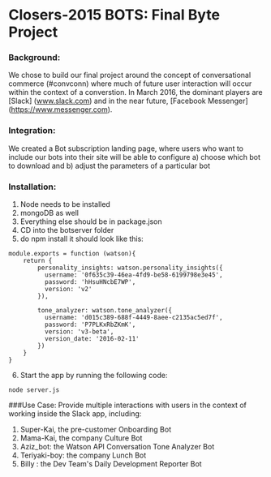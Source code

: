 # Closers-2015 BOTS: Final Byte Project

### Background:
We chose to build our final project around the concept of conversational commerce (#convconn) where much of future user interaction will occur within the context of a converstion.  In March 2016, the dominant players are [Slack] (www.slack.com) and in the near future, [Facebook Messenger] (https://www.messenger.com).

### Integration:
We created a Bot subscription landing page, where users who want to include our bots into their site will be able to configure 
a) choose which bot to download and
b) adjust the parameters of a particular bot


### Installation:
1. Node needs to be installed
2. mongoDB as well
3. Everything else should be in package.json
4. CD into the botserver folder
5. do npm install
   it should look like this:

```
module.exports = function (watson){
    return {
        personality_insights: watson.personality_insights({
          username: '0f635c39-46ea-4fd9-be58-6199798e3e45',
          password: 'hHsuHNcbE7WP',
          version: 'v2'
        }),

        tone_analyzer: watson.tone_analyzer({
          username: 'd015c389-688f-4449-8aee-c2135ac5ed7f',
          password: 'P7PLKxRbZKmK',
          version: 'v3-beta',
          version_date: '2016-02-11'
        })
    }
}
```


6. Start the app by running the following code:

```
node server.js
```






###Use Case:
Provide multiple interactions with users in the context of working inside the Slack app, including:

1. Super-Kai, the pre-customer Onboarding Bot
2. Mama-Kai, the company Culture Bot
3. Aziz_bot: the Watson API Conversation Tone Analyzer Bot
4. Teriyaki-boy:  the company Lunch Bot
5. Billy : the Dev Team's Daily Development Reporter Bot

